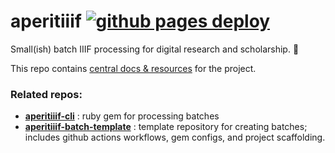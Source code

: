 # aperitiiif [![github pages deploy](https://github.com/nyu-dss/aperitiiif/actions/workflows/deploy.yml/badge.svg)](https://github.com/nyu-dss/aperitiiif/actions/workflows/deploy.yml)

Small(ish) batch IIIF processing for digital research and scholarship. 🥂

This repo contains [central docs &amp; resources](https://nyu-dss.github.io/aperitiiif) for the project.

### Related repos:
- **[aperitiiif-cli](https://github.com/nyu-dss/aperitiiif-cli)** : ruby gem for processing batches
- **[aperitiiif-batch-template](https://github.com/nyu-dss/aperitiiif-batch-template)** : template repository for creating batches; includes github actions workflows, gem configs, and project scaffolding.
